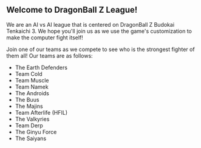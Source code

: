 ## Welcome to DragonBall Z League!

We are an AI vs AI league that is centered on DragonBall Z Budokai Tenkaichi 3. We hope you'll join us as we use the game's customization to make the computer fight itself! 

Join one of our teams as we compete to see who is the strongest fighter of them all! Our teams are as follows:

- The Earth Defenders
- Team Cold
- Team Muscle
- Team Namek
- The Androids
- The Buus
- The Majins
- Team Afterlife (HFIL)
- The Valkyries
- Team Derp
- The Ginyu Force
- The Saiyans
